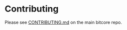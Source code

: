 # Contributing

Please see [CONTRIBUTING.md](https://github.com/LitecoinZ-Community/bitcore-ltz/blob/master/CONTRIBUTING.md) on the main bitcore repo.
